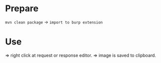 
# Prepare

`mvn clean package` -> `import to burp extension`

# Use
=> right click at request or response editor. => image is saved to clipboard.